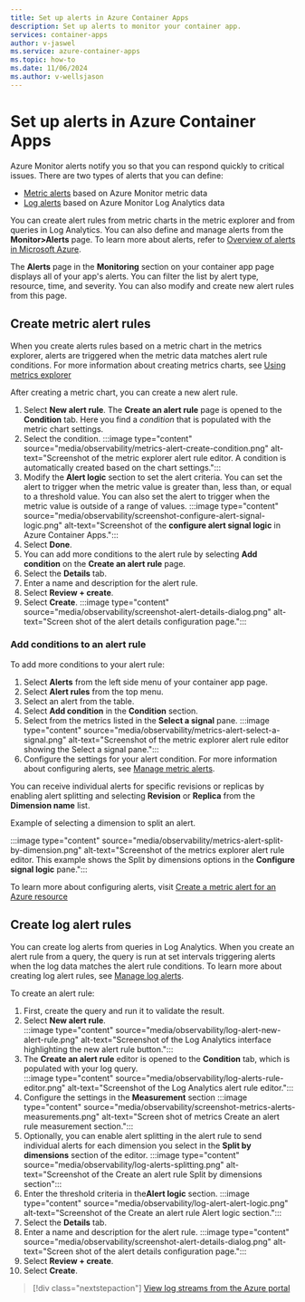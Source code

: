 ```yaml
---
title: Set up alerts in Azure Container Apps
description: Set up alerts to monitor your container app.
services: container-apps
author: v-jaswel
ms.service: azure-container-apps
ms.topic: how-to
ms.date: 11/06/2024
ms.author: v-wellsjason
---
```


# Set up alerts in Azure Container Apps

Azure Monitor alerts notify you so that you can respond quickly to critical issues. There are two types of alerts that you can define:

- [Metric alerts](/azure/azure-monitor/alerts/alerts-metric-overview) based on Azure Monitor metric data
- [Log alerts](/azure/azure-monitor/alerts/alerts-unified-log) based on Azure Monitor Log Analytics data

You can create alert rules from metric charts in the metric explorer and from queries in Log Analytics. You can also define and manage alerts from the **Monitor>Alerts** page. To learn more about alerts, refer to [Overview of alerts in Microsoft Azure](/azure/azure-monitor/alerts/alerts-overview).

The **Alerts** page in the **Monitoring** section on your container app page displays all of your app's alerts. You can filter the list by alert type, resource, time, and severity. You can also modify and create new alert rules from this page.

## Create metric alert rules

When you create alerts rules based on a metric chart in the metrics explorer, alerts are triggered when the metric data matches alert rule conditions. For more information about creating metrics charts, see [Using metrics explorer](metrics.md#using-metrics-explorer)

After creating a metric chart, you can create a new alert rule.

1. Select **New alert rule**. The **Create an alert rule** page is opened to the **Condition** tab. Here you find a *condition* that is populated with the metric chart settings. 
1. Select the condition.
    :::image type="content" source="media/observability/metrics-alert-create-condition.png" alt-text="Screenshot of the metric explorer alert rule editor. A condition is automatically created based on the chart settings.":::
1. Modify the **Alert logic** section to set the alert criteria. You can set the alert to trigger when the metric value is greater than, less than, or equal to a threshold value. You can also set the alert to trigger when the metric value is outside of a range of values. 
    :::image type="content" source="media/observability/screenshot-configure-alert-signal-logic.png" alt-text="Screenshot of the **configure alert signal logic** in Azure Container Apps.":::
1. Select **Done**.
1. You can add more conditions to the alert rule by selecting **Add condition** on the **Create an alert rule** page. 
1. Select the **Details** tab.
1. Enter a name and description for the alert rule.
1. Select **Review + create**.
1. Select **Create**.
   :::image type="content" source="media/observability/screenshot-alert-details-dialog.png" alt-text="Screen shot of the alert details configuration page.":::


### Add conditions to an alert rule

To add more conditions to your alert rule:

1. Select **Alerts** from the left side menu of your container app page.
1. Select **Alert rules** from the top menu.
1. Select an alert from the table.
1. Select **Add condition** in the **Condition** section.
1. Select from the metrics listed in the **Select a signal** pane.
  :::image type="content" source="media/observability/metrics-alert-select-a-signal.png" alt-text="Screenshot of the metric explorer alert rule editor showing the Select a signal pane.":::
1. Configure the settings for your alert condition. For more information about configuring alerts, see [Manage metric alerts](/azure/azure-monitor/alerts/alerts-metric).

 You can receive individual alerts for specific revisions or replicas by enabling alert splitting and selecting **Revision** or **Replica** from the **Dimension name** list.

Example of selecting a dimension to split an alert.

:::image type="content" source="media/observability/metrics-alert-split-by-dimension.png" alt-text="Screenshot of the metrics explorer alert rule editor. This example shows the Split by dimensions options in the **Configure signal logic** pane.":::

 To learn more about configuring alerts, visit [Create a metric alert for an Azure resource](/azure/azure-monitor/alerts/tutorial-metric-alert)

## Create log alert rules

You can create log alerts from queries in Log Analytics. When you create an alert rule from a query, the query is run at set intervals triggering alerts when the log data matches the alert rule conditions. To learn more about creating log alert rules, see [Manage log alerts](/azure/azure-monitor/alerts/alerts-log).

To create an alert rule:

1. First, create the query and run it to validate the result.  
1. Select **New alert rule**.  
:::image type="content" source="media/observability/log-alert-new-alert-rule.png" alt-text="Screenshot of the Log Analytics interface highlighting the new alert rule button.":::
1. The **Create an alert rule** editor is opened to the **Condition** tab, which is populated with your log query.  
  :::image type="content" source="media/observability/log-alerts-rule-editor.png" alt-text="Screenshot of the Log Analytics alert rule editor.":::
1. Configure the settings in the **Measurement** section
  :::image type="content" source="media/observability/screenshot-metrics-alerts-measurements.png" alt-text="Screen shot of metrics Create an alert rule measurement section.":::
1. Optionally, you can enable alert splitting in the alert rule to send individual alerts for each dimension you select in the **Split by dimensions** section of the editor.
  :::image type="content" source="media/observability/log-alerts-splitting.png" alt-text="Screenshot of the Create an alert rule Split by dimensions section":::
1. Enter the threshold criteria in the**Alert logic** section.
    :::image type="content" source="media/observability/log-alert-alert-logic.png" alt-text="Screenshot of the Create an alert rule Alert logic section.":::
1. Select the **Details** tab.
1. Enter a name and description for the alert rule.
:::image type="content" source="media/observability/screenshot-alert-details-dialog.png" alt-text="Screen shot of the alert details configuration page.":::
1. Select **Review + create**.
1. Select **Create**.

> [!div class="nextstepaction"]
> [View log streams from the Azure portal](log-streaming.md)
